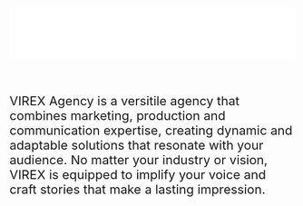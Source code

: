 # **![Once UI](public/trademark/type-dark.svg)<br><br>**

<span style="font-size: 22px;">VIREX Agency is a versitile agency that combines marketing, production and communication expertise, creating dynamic and adaptable solutions that resonate with your audience. No matter your industry or vision, VIREX is equipped to implify your voice and craft stories that make a lasting impression.</span>
<br>
<!-- 


<span style="font-size: 18px;">Start building your Next.js app in minutes with:</span> 
* **A robust token and style system** that simplifies customization and ensures consistency. 
* **A copy-and-paste component library** that integrates seamlessly into your project.
* **Interactive documentation** to apply your branding and set component properties.
<br><br>

# **Documentation**
The documentation is available at [once-ui.com/docs](https://once-ui.com/docs).
<br><br>

# **Authors**
Connect with us on X or LinkedIn.

Lorant Toth: [X](https://x.com/lorant_one), [LinkedIn](https://www.linkedin.com/in/lorant-one/)  
Zsofia Komaromi: [X](https://x.com/zsofiakomaromi), [LinkedIn](https://www.linkedin.com/in/zsofiakomaromi/)
<br><br>

# **Get involved**
- Join the [Once UI Discord server](https://discord.com/invite/5EyAQ4eNdS) to connect with designers, developers and share your projects.
- Report a [bug](https://github.com/once-ui-system/nextjs-starter/issues/new?labels=bug&template=bug_report.md).
- Submit a [feature request](https://github.com/once-ui-system/nextjs-starter/issues/new?labels=feature%20request&template=feature_request.md).
<br><br>

# **License**

Distributed under the MIT License. See `LICENSE.txt` for more information.
<br><br>

# **Once UI for Figma**

Once UI is also available for Figma.  
Design and prototype entire products from scratch in hours. Use the same tokens and components as the Next.js design system.

Grab a copy from the [Figma Community](https://figma.com/).
<br><br>

# **Deploy your project**

[![Deploy on Railway](https://railway.app/button.svg)](https://railway.app/template/76DR9Q?referralCode=QW2HBC)

[![Deploy with Vercel](https://vercel.com/button)](https://vercel.com/new/clone?repository-url=https%3A%2F%2Fgithub.com%2Fonce-ui-system%2Fnextjs-starter&redirect-url=https%3A%2F%2Fonce-ui.com%2Fdocs%2F) -->
